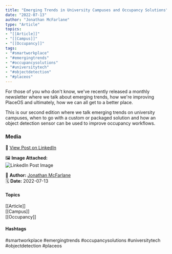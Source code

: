 ```yaml
---
title: "Emerging Trends in University Campuses and Occupancy Solutions"  
date: "2022-07-13"  
author: "Jonathan McFarlane"  
type: "Article"  
topics:  
- "[[Article]]"  
- "[[Campus]]"  
- "[[Occupancy]]"  
tags:  
- "#smartworkplace"  
- "#emergingtrends"  
- "#occupancysolutions"  
- "#universitytech"  
- "#objectdetection"  
- "#placeos"  
---
```

For those of you who don't know, we've recently released a monthly newsletter where we talk about emerging trends, how we're improving PlaceOS and ultimately, how we can all get to a better place.

This is our second edition where we talk emerging trends on university campuses, when to go with a custom or packaged solution and how an object detection sensor can be used to improve occupancy workflows.

### Media

🔗 [View Post on LinkedIn](https://www.linkedin.com/feed/update/urn:li:activity:6952806348455641088)  
  
🖼 **Image Attached:**  
![LinkedIn Post Image](https://media.licdn.com/dms/image/v2/D5612AQGIqpGtGV96qA/article-cover_image-shrink_423_752/article-cover_image-shrink_423_752/0/1657600505617?e=1747267200&v=beta&t=LidNPfqLh9EJ72vqwx36Hh7SuFWjbcLpPVRS0_IxptQ)  
  
👤 **Author:** [Jonathan McFarlane](https://www.linkedin.com/in/jonathanmcfarlane/)  
🗓️ **Date:** 2022-07-13

#### Topics

[[Article]]  
[[Campus]]  
[[Occupancy]]  
#### Hashtags

#smartworkplace #emergingtrends #occupancysolutions #universitytech #objectdetection #placeos